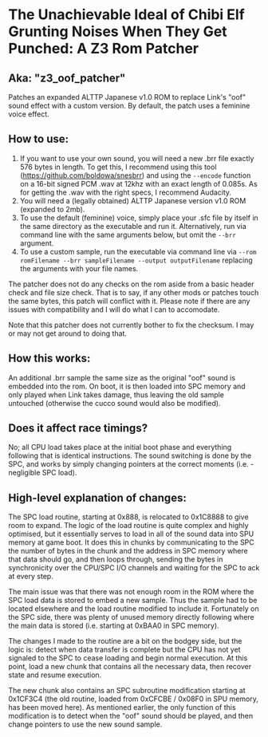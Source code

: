 # The Unachievable Ideal of Chibi Elf Grunting Noises When They Get Punched: A Z3 Rom Patcher
## Aka: "z3_oof_patcher"

Patches an expanded ALTTP Japanese v1.0 ROM to replace Link's "oof" sound effect with a custom version. By default, the patch uses a feminine voice effect.

## How to use:

1. If you want to use your own sound, you will need a new .brr file exactly 576 bytes in length. To get this, I recommend using this tool (https://github.com/boldowa/snesbrr) and using the `--encode` function on a 16-bit signed PCM .wav at 12khz with an exact length of 0.085s. As for getting the .wav with the right specs, I recommend Audacity.
2. You will need a (legally obtained) ALTTP Japanese version v1.0 ROM (expanded to 2mb).
3. To use the default (feminine) voice, simply place your .sfc file by itself in the same directory as the executable and run it. Alternatively, run via command line with the same arguments below, but omit the `--brr` argument.
4. To use a custom sample, run the executable via command line via `--rom romFilename --brr sampleFilename --output outputFilename` replacing the arguments with your file names.

The patcher does not do any checks on the rom aside from a basic header check and file size check. That is to say, if any other mods or patches touch the same bytes, this patch will conflict with it. Please note if there are any issues with compatibility and I will do what I can to accomodate.

Note that this patcher does not currently bother to fix the checksum. I may or may not get around to doing that.


## How this works:

An additional .brr sample the same size as the original "oof" sound is embedded into the rom. On boot, it is then loaded into SPC memory and only played when Link takes damage, thus leaving the old sample untouched (otherwise the cucco sound would also be modified).

## Does it affect race timings?

No; all CPU load takes place at the initial boot phase and everything following that is identical instructions. The sound switching is done by the SPC, and works by simply changing pointers at the correct moments (i.e. - negligible SPC load).

## High-level explanation of changes:

The SPC load routine, starting at 0x888, is relocated to 0x1C8888 to give room to expand. The logic of the load routine is quite complex and highly optimised, but it essentially serves to load in all of the sound data into SPU memory at game boot. It does this in chunks by communicating to the SPC the number of bytes in the chunk and the address in SPC memory where that data should go, and then loops through, sending the bytes in synchronicity over the CPU/SPC I/O channels and waiting for the SPC to ack at every step.

The main issue was that there was not enough room in the ROM where the SPC load data is stored to embed a new sample. Thus the sample had to be located elsewhere and the load routine modified to include it. Fortunately on the SPC side, there was plenty of unused memory directly following where the main data is stored (i.e. starting at 0xBAA0 in SPC memory).

The changes I made to the routine are a bit on the bodgey side, but the logic is: detect when data transfer is complete but the CPU has not yet signaled to the SPC to cease loading and begin normal execution. At this point, load a new chunk that contains all the necessary data, then recover state and resume execution.

The new chunk also contains an SPC subroutine modification starting at 0x1CF3C4 (the old routine, loaded from 0xCFCBE / 0x08F0 in SPU memory, has been moved here). As mentioned earlier, the only function of this modification is to detect when the "oof" sound should be played, and then change pointers to use the new sound sample.
